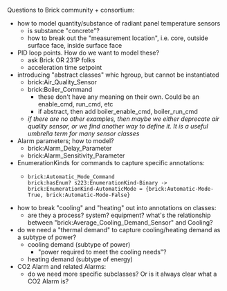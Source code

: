 Questions to Brick community + consortium:
- how to model quantity/substance of radiant panel temperature sensors
	- is substance "concrete"?
	- how to break out the "measurement location", i.e. core, outside surface face, inside surface face
- PID loop points. How do we want to model these?
	- ask Brick OR 231P folks
	- acceleration time setpoint
- introducing "abstract classes" whic hgroup, but cannot be instantiated
	- brick:Air_Quality_Sensor 
	- brick:Boiler_Command
		- these don't have any meaning on their own. Could be an enable_cmd, run_cmd, etc
		- if abstract, then add boiler_enable_cmd, boiler_run_cmd
	- *if there are no other examples, then maybe we either deprecate air quality sensor, or we find another way to define it. It is a useful umbrella term for many sensor classes*
- Alarm parameters; how to model?
	- brick:Alarm_Delay_Parameter
	- brick:Alarm_Sensitivity_Parameter
- EnumerationKinds for commands to capture specific annotations:
	- ```
	  brick:Automatic_Mode_Command
	  brick:hasEnum? s223:EnumerationKind-Binary -> brick:EnumerationKind-AutomaticMode = {brick:Automatic-Mode-True, brick:Automatic-Mode-False}
	  ```
- how to break "cooling" and "heating" out into annotations on classes:
	- are they a process? system? equipment? what's the relationship between "brick:Average_Cooling_Demand_Sensor" and Cooling?
- do we need a "thermal demand" to capture cooling/heating demand as a subtype of power?
	- cooling demand (subtype of power)
		- "power required to meet the cooling needs"?
	- heating demand (subtype of energy)
- CO2 Alarm and related Alarms:
	- do we need more specific subclasses? Or is it always clear what a CO2 Alarm is?

